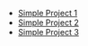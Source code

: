 - [Simple Project 1](https://subramanian-vv.github.io/Learning/module_2_solution/)
- [Simple Project 2](https://subramanian-vv.github.io/Learning/module_3_solution/)
- [Simple Project 3](https://subramanian-vv.github.io/Learning/module_4_solution/)
